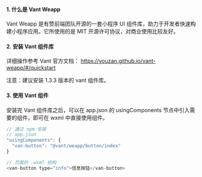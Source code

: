 <!--
 * @Descripttion: 打开koroFileHeader查看配置 进行设置: https://github.com/OBKoro1/koro1FileHeader/wiki/%E9%85%8D%E7%BD%AE
 * @version: April 2021 (version 1.56)
 * @Author: ZhangKe
 * @Date: 2022-06-04 10:46:27
 * @LastEditors: ZhangKe
 * @LastEditTime: 2022-06-04 11:02:31
 * @FilePath: \22_微信小程序\99_Vant Weapp 的导入和使用.md
-->
#### 1. 什么是 Vant Weapp
Vant Weapp 是有赞前端团队开源的一套小程序 UI 组件库，助力于开发者快速构建小程序应用。它所使用的是 MIT 开源许可协议，对商业使用比较友好。

#### 2. 安装 Vant 组件库
详细操作参考 Vant 官方文档：
https://youzan.github.io/vant-weapp/#/quickstart

注意：建议安装 1.3.3 版本的 vant 组件库。

#### 3. 使用 Vant 组件
安装完 Vant 组件库之后，可以在 app.json 的 usingComponents 节点中引入需要的组件，即可在 wxml 中直接使用组件。
```javascript
// 通过 npm 安装
// app.json
"usingComponents": {
  "van-button": "@vant/weapp/button/index"
}

// 页面的 .wxml 结构
<van-button type="info">信息按钮</van-button>
```